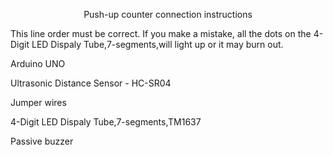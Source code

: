 <p class="MsoNormal" align="center" style="text-align:center;">
	<span>Push-up
counter connection instructions</span>
</p>
<p class="MsoNormal">
	<span>This line order must be correct. If you
make a mistake, all the dots on the 4-Digit LED Dispaly Tube,7-segments,will
light up or it may burn out.</span>
</p>
<p class="MsoNormal">
	Arduino UNO
</p>
<p class="MsoNormal">
	Ultrasonic Distance
Sensor - HC-SR04
</p>
<p class="MsoNormal">
	Jumper wires
</p>
<p class="MsoNormal">
	4-Digit LED Dispaly
Tube,7-segments,TM1637
</p>
<p class="MsoNormal">
	Passive buzzer
</p>
